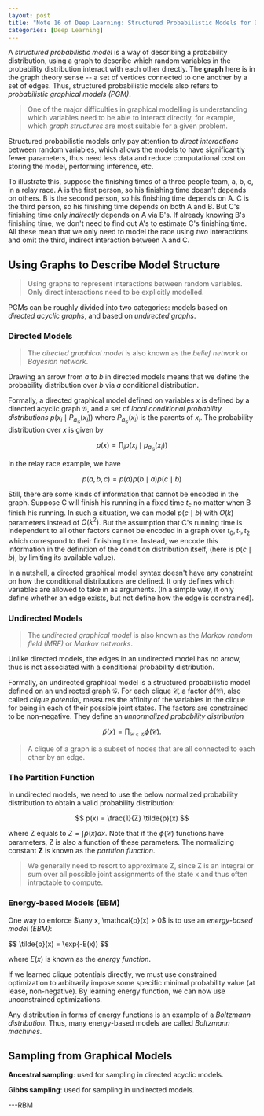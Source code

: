```yaml
---
layout: post
title: "Note 16 of Deep Learning: Structured Probabilistic Models for Deep Learning"
categories: [Deep Learning]
---
```

<script type="text/x-mathjax-config">MathJax.Hub.Config({tex2jax: {inlineMath:[['$','$']]}});</script>
<script src='https://cdnjs.cloudflare.com/ajax/libs/mathjax/2.7.5/latest.js?config=default' async></script>

A *structured probabilistic model* is a way of describing a probability distribution, using a graph to describe which random variables in the probability distribution interact with each other directly. The **graph** here is in the graph theory sense -- a set of vertices connected to one another by a set of edges. Thus, structured probabilistic models also refers to *probabilistic graphical models (PGM)*.

> One of the major difficulties in graphical modelling is understanding which variables need to be able to interact directly, for example, which *graph structures* are most suitable for a given problem.

Structured probabilistic models only pay attention to *direct interactions* between random variables, which allows the models to have significantly fewer parameters, thus need less data and reduce computational cost on storing the model, performing inference, etc.

To illustrate this, suppose the finishing times of a three people team, a, b, c, in a relay race. A is the first person, so his finishing time doesn't depends on others. B is the second person, so his finishing time depends on A. C is the third person, so his finishing time depends on both A and B. But C's finishing time only *indirectly* depends on A via B's. If already knowing B's finishing time, we don't need to find out A's to estimate C's finishing time. All these mean that we only need to model the race using *two* interactions and omit the third, indirect interaction between A and C.

## Using Graphs to Describe Model Structure
> Using graphs to represent interactions between random variables. Only direct interactions need to be explicitly modelled.

PGMs can be roughly divided into two categories: models based on *directed acyclic graphs*, and based on *undirected graphs*.

### Directed Models
> The *directed graphical model* is also known as the *belief network* or *Bayesian network*.

Drawing an arrow from $a$ to $b$ in directed models means that we define the probability distribution over $b$ via $a$ conditional distribution.

Formally, a directed graphical model defined on variables $x$ is defined by a directed acyclic graph $\mathcal{G}$, and a set of *local conditional probability distributions* $p(x_i \mid P_{a_\mathcal{G}}(x_i))$ where $P_{a_{\mathcal{G}}}(x_i)$ is the parents of $x_i$. The probability distribution over $x$ is given by

$$
p(x) = \prod_i p(x_i \mid p_{a_{\mathcal{G}}}(x_i))
$$


In the relay race example, we have

$$
p(a, b, c) = p(a)p(b \mid a)p(c \mid b)
$$


Still, there are some kinds of information that cannot be encoded in the graph. Suppose C will finish his running in a fixed time $t_c$ no matter when B finish his running. In such a situation, we can model $p(c \mid b)$ with $O(k)$ parameters instead of $O(k^2)$. But the assumption that C's running time is independent to all other factors cannot be encoded in a graph over $t_0, t_1, t_2$ which correspond to their finishing time. Instead, we encode this information in the definition of the condition distribution itself, (here is $p(c \mid b)$, by limiting its available value).

In a nutshell, a directed graphical model syntax doesn't have any constraint on how the conditional distributions are defined. It only defines which variables are allowed to take in as arguments. (In a simple way, it only define whether an edge exists, but not define how the edge is constrained).

### Undirected Models
> The *undirected graphical model* is also known as the *Markov random field (MRF)* or *Markov networks*.

Unlike directed models, the edges in an undirected model has no arrow, thus is not associated with a conditional probability distribution.

Formally, an undirected graphical model is a structured probabilistic model defined on an undirected graph $\mathcal{G}$. For each clique $\mathcal{C}$, a factor $\phi (\mathcal{C})$, also called *clique potential*, measures the affinity of the variables in the clique for being in each of their possible joint states. The factors are constrained to be non-negative. They define an *unnormalized probability distribution*

$$
\tilde{p}(x) = \prod_{\mathcal{C} \in \mathcal{G}} \phi (\mathcal{C}).
$$ 

> A clique of a graph is a subset of nodes that are all connected to each other by an edge.

### The Partition Function
In undirected models, we need to use the below normalized probability distribution to obtain a valid probability distribution:

$$
p(x) = \frac{1}{Z} \tilde{p}(x)
$$

where Z equals to $Z = \int \tilde{p}(x) dx$. Note that if the $\phi (\mathcal{C})$ functions have parameters, Z is also a function of these parameters. The normalizing constant **Z** is known as the *partition function*.

> We generally need to resort to approximate Z, since Z is an integral or sum over all possible joint assignments of the state x and thus often intractable to compute.

### Energy-based Models (EBM)
One way to enforce $\any x, \mathcal{p}(x) > 0$ is to use an *energy-based model (EBM)*:

$$
\tilde{p}(x) = \exp{-E(x))
$$

where $E(x)$ is known as the *energy function*.

If we learned clique potentials directly, we must use constrained optimization to arbitrarily impose some specific minimal probability value (at lease, non-negative). By learning energy function, we can now use unconstrained optimizations.

Any distribution in forms of energy functions is an example of a *Boltzmann distribution*. Thus, many energy-based models are called *Boltzmann machines*.

## Sampling from Graphical Models

**Ancestral sampling**: used for sampling in directed acyclic models.

**Gibbs sampling**: used for sampling in undirected models.


---RBM

